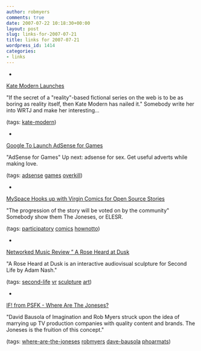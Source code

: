 ```yaml
---
author: robmyers
comments: true
date: 2007-07-22 10:18:30+00:00
layout: post
slug: links-for-2007-07-21
title: links for 2007-07-21
wordpress_id: 1414
categories:
- links
---
```


  

  *   


[Kate Modern Launches](http://mashable.com/2007/07/20/kate-modern/)

  


"If the secret of a "reality"-based fictional series on the web is to be as boring as reality itself, then Kate Modern has nailed it." Somebody write her into WRTJ and make her interesting...

  


(tags: [kate-modern](http://del.icio.us/robmyers/kate-modern))

  

  

  *   


[Google To Launch AdSense for Games](http://mashable.com/2007/07/20/adsense-for-games/)

  


"AdSense for Games" Up next: adsense for sex. Get useful adverts while making love.

  


(tags: [adsense](http://del.icio.us/robmyers/adsense) [games](http://del.icio.us/robmyers/games) [overkill](http://del.icio.us/robmyers/overkill))

  

  

  *   


[MySpace Hooks up with Virgin Comics for Open Source Stories](http://mashable.com/2007/07/20/myspace-virgin-comics/)

  


"The progression of the story will be voted on by the community" Somebody show them The Joneses, or ELESR.

  


(tags: [participatory](http://del.icio.us/robmyers/participatory) [comics](http://del.icio.us/robmyers/comics) [hownotto](http://del.icio.us/robmyers/hownotto))

  

  

  *   


[Networked Music Review ” A Rose Heard at Dusk](http://transition.turbulence.org/networked_music_review/2007/07/19/a-rose-heard-at-dusk/)

  


"A Rose Heard at Dusk is an interactive audiovisual sculpture for Second Life by Adam Nash."

  


(tags: [second-life](http://del.icio.us/robmyers/second-life) [vr](http://del.icio.us/robmyers/vr) [sculpture](http://del.icio.us/robmyers/sculpture) [art](http://del.icio.us/robmyers/art))

  

  

  *   


[IF! from PSFK - Where Are The Joneses?](http://if.psfk.com/if/#Where%20are%20the%20Joneses?)

  


"David Bausola of Imagination and Rob Myers struck upon the idea of marrying up TV production companies with quality content and brands. The Joneses is the fruition of this concept."

  


(tags: [where-are-the-joneses](http://del.icio.us/robmyers/where-are-the-joneses) [robmyers](http://del.icio.us/robmyers/robmyers) [dave-bausola](http://del.icio.us/robmyers/dave-bausola) [phoarmats](http://del.icio.us/robmyers/phoarmats))

  

  
  


